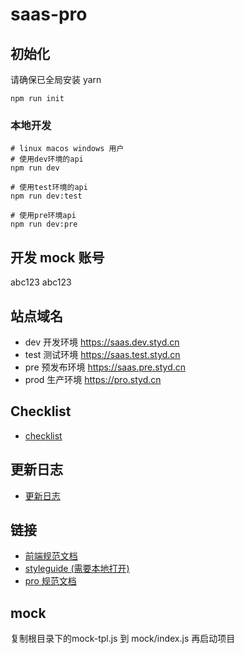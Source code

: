 # saas-pro

## 初始化

请确保已全局安装 yarn

```
npm run init
```

### 本地开发

```shell
# linux macos windows 用户
# 使用dev环境的api
npm run dev

# 使用test环境的api
npm run dev:test

# 使用pre环境api
npm run dev:pre
```

## 开发 mock 账号

abc123
abc123

## 站点域名

- dev 开发环境 https://saas.dev.styd.cn
- test 测试环境 https://saas.test.styd.cn
- pre 预发布环境 https://saas.pre.styd.cn
- prod 生产环境 https://pro.styd.cn

## Checklist
* [checklist](https://gitlab.styd.cn/fe/saas/web/wikis/checklist)

## 更新日志
* [更新日志](https://gitlab.styd.cn/fe/saas/web/wikis/%E6%9B%B4%E6%96%B0%E6%97%A5%E5%BF%97)

## 链接
* [前端规范文档](https://www.tapd.cn/33239975/markdown_wikis/?#1133239975001000607)
* [styleguide (需要本地打开)](http://localhost:8060/styleguide)
* [pro 规范文档](https://gitlab.styd.cn/fe/saas/web/wikis/%E8%A7%84%E8%8C%83/1.%E4%BB%8B%E7%BB%8D)


## mock

复制根目录下的mock-tpl.js 到 mock/index.js 再启动项目
